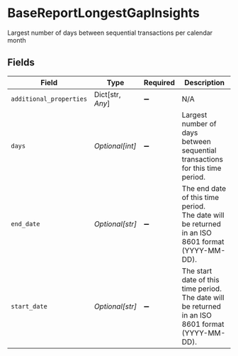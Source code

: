 # BaseReportLongestGapInsights

Largest number of days between sequential transactions per calendar month


## Fields

| Field                                                                                             | Type                                                                                              | Required                                                                                          | Description                                                                                       |
| ------------------------------------------------------------------------------------------------- | ------------------------------------------------------------------------------------------------- | ------------------------------------------------------------------------------------------------- | ------------------------------------------------------------------------------------------------- |
| `additional_properties`                                                                           | Dict[str, *Any*]                                                                                  | :heavy_minus_sign:                                                                                | N/A                                                                                               |
| `days`                                                                                            | *Optional[int]*                                                                                   | :heavy_minus_sign:                                                                                | Largest number of days between sequential transactions for this time period.                      |
| `end_date`                                                                                        | *Optional[str]*                                                                                   | :heavy_minus_sign:                                                                                | The end date of this time period.<br/>The date will be returned in an ISO 8601 format (YYYY-MM-DD). |
| `start_date`                                                                                      | *Optional[str]*                                                                                   | :heavy_minus_sign:                                                                                | The start date of this time period.<br/>The date will be returned in an ISO 8601 format (YYYY-MM-DD). |